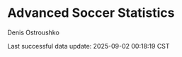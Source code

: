 # Advanced Soccer Statistics
Denis Ostroushko

<!-- gfm -->

Last successful data update: 2025-09-02 00:18:19 CST
